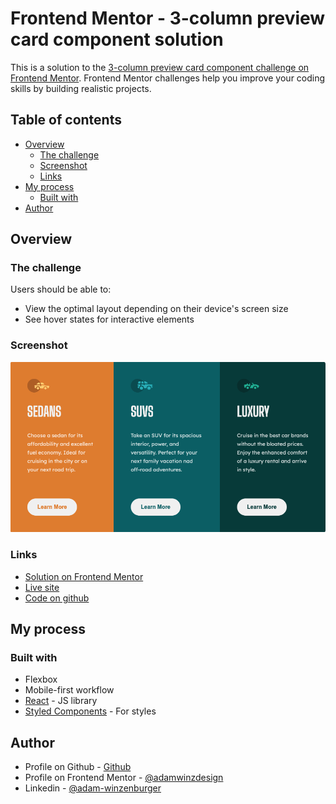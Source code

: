 # Frontend Mentor - 3-column preview card component solution

This is a solution to the [3-column preview card component challenge on Frontend Mentor](https://www.frontendmentor.io/challenges/3column-preview-card-component-pH92eAR2-). Frontend Mentor challenges help you improve your coding skills by building realistic projects.

## Table of contents

- [Overview](#overview)
  - [The challenge](#the-challenge)
  - [Screenshot](#screenshot)
  - [Links](#links)
- [My process](#my-process)
  - [Built with](#built-with)
- [Author](#author)

## Overview

### The challenge

Users should be able to:

- View the optimal layout depending on their device's screen size
- See hover states for interactive elements

### Screenshot

![](./screenshot.png)

### Links

- [Solution on Frontend Mentor](https://www.frontendmentor.io/solutions/3column-preview-card-using-react-and-styledcomponents-8IZuJNq3rC)
- [Live site](https://adam-winz-three-column-preview-card.netlify.app)
- [Code on github](https://github.com/adamwinzdesign/three_column_preview_card)

## My process

### Built with

- Flexbox
- Mobile-first workflow
- [React](https://reactjs.org/) - JS library
- [Styled Components](https://styled-components.com/) - For styles

## Author

- Profile on Github - [Github](https://github.com/adamwinzdesign)
- Profile on Frontend Mentor - [@adamwinzdesign](https://www.frontendmentor.io/profile/adamwinzdesign)
- Linkedin - [@adam-winzenburger](https://www.linkedin.com/in/adam-winzenburger/)
